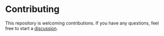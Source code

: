 # Contributing

This repository is welcoming contributions. If you have any questions, feel free to start a [discussion](https://github.com/petrochuk/DataverseSamples/discussions).

